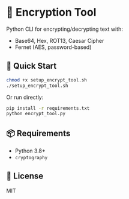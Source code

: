 # 🔐 Encryption Tool

Python CLI for encrypting/decrypting text with:
- Base64, Hex, ROT13, Caesar Cipher
- Fernet (AES, password-based)

## 🚀 Quick Start

```bash
chmod +x setup_encrypt_tool.sh
./setup_encrypt_tool.sh
```

Or run directly:

```bash
pip install -r requirements.txt
python encrypt_tool.py
```

## 📦 Requirements
- Python 3.8+
- `cryptography`

## 📄 License
MIT
